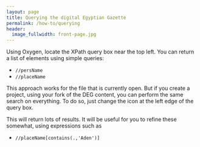 ```yaml
---
layout: page
title: Querying the digital Egyptian Gazette
permalink: /how-to/querying
header:
  image_fullwidth: front-page.jpg
---
```

Using Oxygen, locate the XPath query box near the top left. You can return a list of elements using simple queries:
- `//persName`
- `//placeName`

This approach works for the file that is currently open. But if you create a project, using your fork of the DEG content, you can perform the same search on everything. To do so, just change the icon at the left edge of the query box.

This will return lots of results. It will be useful for you to refine these somewhat, using expressions such as
- `//placeName[contains(.,'Aden')]`
